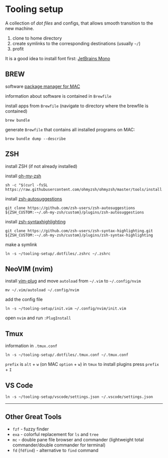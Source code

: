 # Tooling setup 

A collection of _dot files_ and configs, that allows smooth transition to the new machine.

1. clone to home directory
2. create symlinks to the corresponding destinations (usually `~/`)
3. profit

It is a good idea to install font first: [JetBrains Mono](https://www.jetbrains.com/lp/mono/) 

## BREW 
software [ package manager for MAC](https://brew.sh/) 

information about software is contained in `Brewfile`

install apps from `Brewfile` (navigate to directory where the brewfile is contained)

```shell
brew bundle
```

generate `Brewfile` that contains all installed programs on MAC:

```shell
brew bundle dump --describe 
```

## ZSH 

install ZSH (if not already installed)

install [oh-my-zsh](https://ohmyz.sh/#install)

```
sh -c "$(curl -fsSL https://raw.githubusercontent.com/ohmyzsh/ohmyzsh/master/tools/install.sh)"
```

install [zsh-autosuggestions](https://github.com/zsh-users/zsh-autosuggestions/blob/master/INSTALL.md)

```
git clone https://github.com/zsh-users/zsh-autosuggestions ${ZSH_CUSTOM:-~/.oh-my-zsh/custom}/plugins/zsh-autosuggestions
```

install [zsh-syntaxhighlighting](https://github.com/zsh-users/zsh-syntax-highlighting/blob/master/INSTALL.md)

```
git clone https://github.com/zsh-users/zsh-syntax-highlighting.git ${ZSH_CUSTOM:-~/.oh-my-zsh/custom}/plugins/zsh-syntax-highlighting
```

make a symlink

```shell
ln -s ~/tooling-setup/.dotfiles/.zshrc ~/.zshrc 
```

## NeoVIM (nvim)

install [vim-plug](https://github.com/junegunn/vim-plug) and move `autoload` from `~/.vim` to `~/.config/nvim`

```shell
mv ~/.vim/autoload ~/.config/nvim
```

add the config file

```shell
ln -s ~/tooling-setup/init.vim ~/.config/nvim/init.vim 
```

open `nvim` and run `:PlugInstall`

## Tmux 
information in `.tmux.conf`

```shell
ln -s ~/tooling-setup/.dotfiles/.tmux.conf ~/.tmux.conf 
```

`prefix` is `alt` + `w` (on MAC `option` + `w`)
in `tmux` to install plugins press `prefix` + `I`

## VS Code

```shell
ln -s ~/tooling-setup/vscode/settings.json ~/.vscode/settings.json
```



---

## Other Great Tools 

* `fzf` - fuzzy finder 
* `exa` - colorful replacement for `ls` and `tree`
* `mc` - double pane file browser and commander (lightweight total commander/double commander for terminal) 
* `fd` (`fdfind`) - alternative to `find` command 
